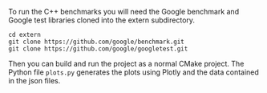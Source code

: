To run the C++ benchmarks you will need the Google benchmark and Google test libraries cloned into the extern subdirectory.

```shell
cd extern
git clone https://github.com/google/benchmark.git
git clone https://github.com/google/googletest.git
```

Then you can build and run the project as a normal CMake project.
The Python file `plots.py` generates the plots using Plotly and the data contained in the json files.